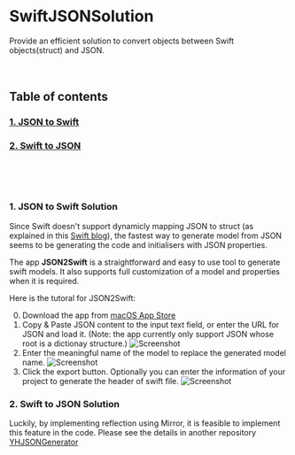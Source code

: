 # SwiftJSONSolution
Provide an efficient solution to convert objects between Swift objects(struct) and JSON.
<br/><br/><br/>
## Table of contents
### [1. JSON to Swift](#JSON2Swift)
### [2. Swift to JSON](#Swift2JSON)
<br/><br/><br/>
### <a name="JSON2Swift"></a>1. JSON to Swift Solution
Since Swift doesn't support dynamicly mapping JSON to struct (as explained in this [Swift blog](https://developer.apple.com/swift/blog/?id=37)), the fastest way to generate model from JSON seems to be generating the code and initialisers with JSON properties.

The app **JSON2Swift** is a straightforward and easy to use tool to generate swift models. It also supports full customization of a model and properties when it is required.

Here is the tutoral for JSON2Swift:

0. Download the app from [macOS App Store](http://)
1. Copy & Paste JSON content to the input text field, or enter the URL for JSON and load it. (Note: the app currently only support JSON whose root is a dictionay structure.)
  ![Screenshot](http://)
2. Enter the meaningful name of the model to replace the generated model name.
  ![Screenshot](http://)
3. Click the export button. Optionally you can enter the information of your project to generate the header of swift file.
  ![Screenshot](http://)
  
### <a name="Swift2JSON"></a>2. Swift to JSON Solution

Luckily, by implementing reflection using Mirror, it is feasible to implement this feature in the code. Please see the details in another repository [YHJSONGenerator](https://github.com/lionhylra/YHJSONGenerator)

